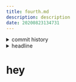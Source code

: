 ```yaml
---
title: fourth.md
description: description
date: 20200823134731
---
```

<!-- history area start -->
<details><summary>commit history</summary><div><ol>
<li>2020/08/23 13:27:59 85292c2</li>
</ol></div></details>
<!-- history area end -->
<!-- toc area start -->
<details><summary>headline</summary><div>
<!-- START doctoc generated TOC please keep comment here to allow auto update -->
<!-- DON'T EDIT THIS SECTION, INSTEAD RE-RUN doctoc TO UPDATE -->


- [hey](#hey)

<!-- END doctoc generated TOC please keep comment here to allow auto update -->

</div></details>

<!-- toc area end -->
# hey

